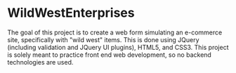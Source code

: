 # WildWestEnterprises
The goal of this project is to create a web form simulating an e-commerce site, specifically with "wild west" items. This is done using JQuery (including validation and JQuery UI plugins), HTML5, and CSS3. This project is solely meant to practice front end web development, so no backend technologies are used. 

